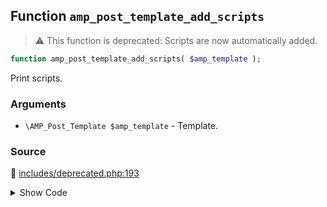 ## Function `amp_post_template_add_scripts`

> :warning: This function is deprecated: Scripts are now automatically added.

```php
function amp_post_template_add_scripts( $amp_template );
```

Print scripts.

### Arguments

* `\AMP_Post_Template $amp_template` - Template.

### Source

:link: [includes/deprecated.php:193](../../includes/deprecated.php#L193-L205)

<details>
<summary>Show Code</summary>

```php
function amp_post_template_add_scripts( $amp_template ) {
	_deprecated_function( __FUNCTION__, '1.5' );
	// phpcs:ignore WordPress.Security.EscapeOutput.OutputNotEscaped
	echo amp_render_scripts(
		array_merge(
			[
				// Just in case the runtime has been overridden by amp_post_template_data filter.
				'amp-runtime' => $amp_template->get( 'amp_runtime_script' ),
			],
			$amp_template->get( 'amp_component_scripts', [] )
		)
	);
}
```

</details>
